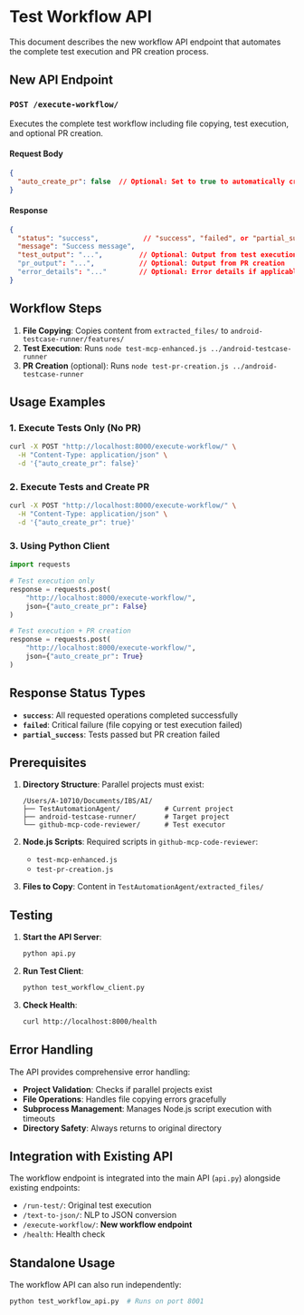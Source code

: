 # Test Workflow API

This document describes the new workflow API endpoint that automates the complete test execution and PR creation process.

## New API Endpoint

### `POST /execute-workflow/`

Executes the complete test workflow including file copying, test execution, and optional PR creation.

#### Request Body

```json
{
  "auto_create_pr": false  // Optional: Set to true to automatically create PR
}
```

#### Response

```json
{
  "status": "success",           // "success", "failed", or "partial_success"
  "message": "Success message", 
  "test_output": "...",         // Optional: Output from test execution
  "pr_output": "...",           // Optional: Output from PR creation
  "error_details": "..."        // Optional: Error details if applicable
}
```

## Workflow Steps

1. **File Copying**: Copies content from `extracted_files/` to `android-testcase-runner/features/`
2. **Test Execution**: Runs `node test-mcp-enhanced.js ../android-testcase-runner`
3. **PR Creation** (optional): Runs `node test-pr-creation.js ../android-testcase-runner`

## Usage Examples

### 1. Execute Tests Only (No PR)

```bash
curl -X POST "http://localhost:8000/execute-workflow/" \
  -H "Content-Type: application/json" \
  -d '{"auto_create_pr": false}'
```

### 2. Execute Tests and Create PR

```bash
curl -X POST "http://localhost:8000/execute-workflow/" \
  -H "Content-Type: application/json" \
  -d '{"auto_create_pr": true}'
```

### 3. Using Python Client

```python
import requests

# Test execution only
response = requests.post(
    "http://localhost:8000/execute-workflow/",
    json={"auto_create_pr": False}
)

# Test execution + PR creation
response = requests.post(
    "http://localhost:8000/execute-workflow/",
    json={"auto_create_pr": True}
)
```

## Response Status Types

- **`success`**: All requested operations completed successfully
- **`failed`**: Critical failure (file copying or test execution failed)
- **`partial_success`**: Tests passed but PR creation failed

## Prerequisites

1. **Directory Structure**: Parallel projects must exist:
   ```
   /Users/A-10710/Documents/IBS/AI/
   ├── TestAutomationAgent/           # Current project
   ├── android-testcase-runner/       # Target project
   └── github-mcp-code-reviewer/      # Test executor
   ```

2. **Node.js Scripts**: Required scripts in `github-mcp-code-reviewer`:
   - `test-mcp-enhanced.js`
   - `test-pr-creation.js`

3. **Files to Copy**: Content in `TestAutomationAgent/extracted_files/`

## Testing

1. **Start the API Server**:
   ```bash
   python api.py
   ```

2. **Run Test Client**:
   ```bash
   python test_workflow_client.py
   ```

3. **Check Health**:
   ```bash
   curl http://localhost:8000/health
   ```

## Error Handling

The API provides comprehensive error handling:

- **Project Validation**: Checks if parallel projects exist
- **File Operations**: Handles file copying errors gracefully
- **Subprocess Management**: Manages Node.js script execution with timeouts
- **Directory Safety**: Always returns to original directory

## Integration with Existing API

The workflow endpoint is integrated into the main API (`api.py`) alongside existing endpoints:

- `/run-test/`: Original test execution
- `/text-to-json/`: NLP to JSON conversion
- `/execute-workflow/`: **New workflow endpoint**
- `/health`: Health check

## Standalone Usage

The workflow API can also run independently:

```bash
python test_workflow_api.py  # Runs on port 8001
```